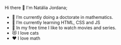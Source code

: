 Hi there 👋
I'm Natália Jordana;

- 🔭 I’m currently doing a doctorate in mathematics.
- 🌱 I’m currently learning HTML, CSS and JS 
- 🎥 In my free time I like to watch movies and series.
- 😻 I love cats
- ❤️ I love math

